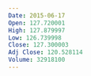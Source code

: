 ```yaml
---
Date: 2015-06-17
Open: 127.720001
High: 127.879997
Low: 126.739998
Close: 127.300003
Adj Close: 120.528114
Volume: 32918100
---
```

